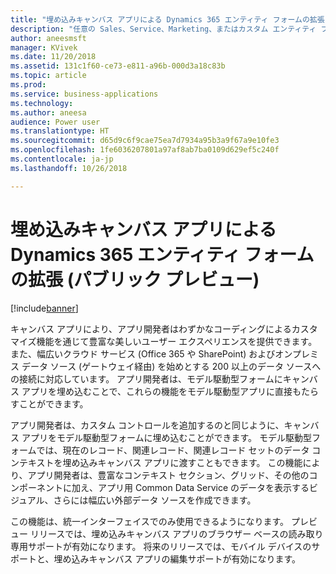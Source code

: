 ```yaml
---
title: "埋め込みキャンバス アプリによる Dynamics 365 エンティティ フォームの拡張"
description: "任意の Sales、Service、Marketing、またはカスタム エンティティ フォームにキャンバス アプリを埋め込んで、わずかなコーディングによる豊富なカスタマイズのほか、200 以上のデータ ソースをフル活用できます。"
author: aneesmsft
manager: KVivek
ms.date: 11/20/2018
ms.assetid: 131c1f60-ce73-e811-a96b-000d3a18c83b
ms.topic: article
ms.prod: 
ms.service: business-applications
ms.technology: 
ms.author: aneesa
audience: Power user
ms.translationtype: HT
ms.sourcegitcommit: d65d9c6f9cae75ea7d7934a95b3a9f67a9e10fe3
ms.openlocfilehash: 1fe6036207801a97af8ab7ba0109d629ef5c240f
ms.contentlocale: ja-jp
ms.lasthandoff: 10/26/2018

---
```

# <a name="extend-dynamics-365-entity-forms-with-embedded-canvas-apps-public-preview"></a>埋め込みキャンバス アプリによる Dynamics 365 エンティティ フォームの拡張 (パブリック プレビュー)


[!include[banner](../../includes/banner.md)]

キャンバス アプリにより、アプリ開発者はわずかなコーディングによるカスタマイズ機能を通じて豊富な美しいユーザー エクスペリエンスを提供できます。 また、幅広いクラウド サービス (Office 365 や SharePoint) およびオンプレミス データ ソース (ゲートウェイ経由) を始めとする 200 以上のデータ ソースへの接続に対応しています。 アプリ開発者は、モデル駆動型フォームにキャンバス アプリを埋め込むことで、これらの機能をモデル駆動型アプリに直接もたらすことができます。 
 
アプリ開発者は、カスタム コントロールを追加するのと同じように、キャンバス アプリをモデル駆動型フォームに埋め込むことができます。 モデル駆動型フォームでは、現在のレコード、関連レコード、関連レコード セットのデータ コンテキストを埋め込みキャンバス アプリに渡すこともできます。 この機能により、アプリ開発者は、豊富なコンテキスト セクション、グリッド、その他のコンポーネントに加え、アプリ用 Common Data Service のデータを表示するビジュアル、さらには幅広い外部データ ソースを作成できます。

この機能は、統一インターフェイスでのみ使用できるようになります。 プレビュー リリースでは、埋め込みキャンバス アプリのブラウザー ベースの読み取り専用サポートが有効になります。 将来のリリースでは、モバイル デバイスのサポートと、埋め込みキャンバス アプリの編集サポートが有効になります。
